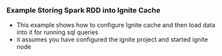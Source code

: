 ### Example Storing Spark RDD into Ignite Cache
- This example shows how to configure Ignite cache and then load data into it for running sql queries   
- it assumes you have configured the ignite project and started ignite node   

